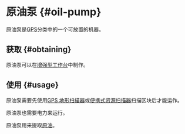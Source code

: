 # 原油泵 {#oil-pump}

原油泵是[GPS](/GPS)分类中的一个可放置的机器。

## 获取 {#obtaining}

原油泵可以在[增强型工作台](/Enhanced-Crafting-Table)中制作。

## 使用 {#usage}

原油泵需要先使用[GPS 地形扫描器](/GPS-Geo-Scanner)或[便携式资源扫描器](/Portable-Geo-Scanner)扫描区块后才能运作。

原油泵也需要电力来运行。

原油泵用来提取[原油](/Bucket-of-Oil)。
